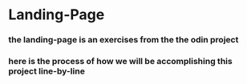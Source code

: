 # Landing-Page

### the landing-page  is an exercises from the the odin project ###

### here is the process of how we will be accomplishing this project line-by-line ####
